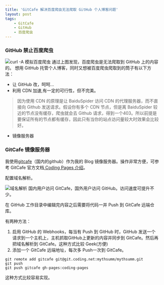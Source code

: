 ```yaml
---
title: 'GitCafe 解决百度爬虫无法爬取 GitHub 个人博客问题'
layout: post
tags:
    - GitCafe
    - GitHub
    - 百度爬虫
---
```

### GitHub 禁止百度爬虫
![curl -A 模拟百度爬虫]({{site.url}}/media/img/YXU$6%5BPQ_G%25I%5DWF~%7D@~%60SY8.jpg)
通过上图发现，百度爬虫是无法爬取到 GitHub 上的内容的。
想用 GitHub 托管个人博客，同时又想被百度爬虫爬取到的筒子有以下方法：

* 让 GitHub 改，呵呵...
* 利用 CDN 加速,有一定的可行性，但不完美。 

> 因为使用 CDN 的原理是让 BaiduSpider 访问 CDN 的代理服务器，而不直接向 Github 发送请求。假设你有多个 CDN 节点，但是离 BaiduSpider 较近的节点没有缓存，爬虫就会去 Github 请求，得到一个403。所以前提是要保证所有的节点都有缓存，因此只有当你的站点访问量较大时效果会比较好。

* 镜像服务器

### GitCafe 镜像服务器
我使用[gitcafe](https://coding.net/gitcafe.html)（国内的github）作为我的 Blog 镜像服务器。操作非常方便，可参考 GitCafe 官方文档[ Coding Pages 介绍](https://coding.net/help/doc/pages/index.html)。

配置域名解析。

![域名解析]({{site.url}}/media/img/F29VMUNYODSRYYO9KJF8PSE.jpg)
国内用户访问 GitCafe，国外用户访问 GitHub。访问速度可提升不少。

在 GitHub 工作目录中编辑完内容之后需要将代码一并 Push 到 GitCafe 远端仓库。

有两种方法：

1. 启用 GitHub 的 Webhooks，每当有 Push 到 GitHub 时，GitHub 发送一个请求到一个主机上，主机抓取GitHub上更新的内容并同步到 GitCafe。然后再把域名解析到 GitCafe。这种方式比较 Geek(方便)
2. 添加一个 GitCafe 远端地址，每次多 Push一次到 GitCafe。

```
git remote add gitcafe git@git.coding.net:mythsumm/mythsumm.git
git push
git push gitcafe gh-pages:coding-pages 
```
这种方式比较容易实现。